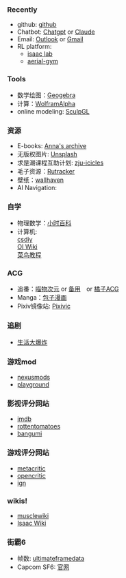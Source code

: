 ### Recently
- github: [github](https://github.com)
- Chatbot: [Chatgpt](https://chat.openai.com/) or [Claude](https://claude.ai/)
- Email: [Outlook](https://outlook.live.com/mail/inbox) or [Gmail](https://mail.google.com/mail/u/0/#inbox)
- RL platform: 
    - [isaac lab](https://isaac-sim.github.io/IsaacLab/main/source/tutorials/index.html)
    - [aerial-gym](https://ntnu-arl.github.io/aerial_gym_simulator/)

### Tools

- 数学绘图：[Geogebra](https://www.geogebra.org/graphing)
- 计算：[WolframAlpha](https://www.wolframalpha.com/)
- online modeling: [SculpGL](https://stephaneginier.com/sculptgl/)
### 资源

- E-books: [Anna's archive](https://zh.annas-archive.org/)
- 无版权图片: [Unsplash](https://unsplash.com/)
- 求是潮课程互助计划: [zju-icicles](https://github.com/QSCTech/zju-icicles)
- 毛子资源：[Rutracker](https://rutracker.net)
- 壁纸：[wallhaven](https://wallhaven.cc/)
- AI Navigation: [](https://www.aliprice.com/information/aitool.html)

### 自学

- 物理数学：[小时百科](https://wuli.wiki/online/index.html)
- 计算机:<br>
[csdiy](https://csdiy.wiki/)<br>[OI Wiki](https://oi-wiki.org/)<br>[菜鸟教程](https://www.runoob.com/)

### ACG

- 追番：[喵物次元](https://catw.moe/ ) or [备用](https://www.mwcy.net/)　or [橘子ACG](https://jzacg.com)
- Manga：[包子漫画](https://www.bzmanga.com/)
- Pixiv镜像站: [Pixivic](https://pixivic.com/)

### 追剧

- [生活大爆炸](https://pan.quark.cn/s/65f89d8c93ab)

### 游戏mod
- [nexusmods](https://www.nexusmods.com/)
- [playground](https://playground.ru/)

### 影视评分网站
- [imdb](https://www.imdb.com/)
- [rottentomatoes](https://www.rottentomatoes.com/)
- [bangumi](https://bgm.tv/)

### 游戏评分网站
- [metacritic](https://www.metacritic.com/)
- [opencritic](https://opencritic.com/)
- [ign](https://www.ign.com/)

### wikis!
- [musclewiki](https://musclewiki.com/)
- [Isaac Wiki](https://bindingofisaacrebirth.fandom.com/wiki/Binding_of_Isaac:_Rebirth_Wiki)

### 街霸6
- 帧数: [ultimateframedata](https://ultimateframedata.com/)
- Capcom SF6: [官网](https://www.streetfighter.com/6/en-us)
